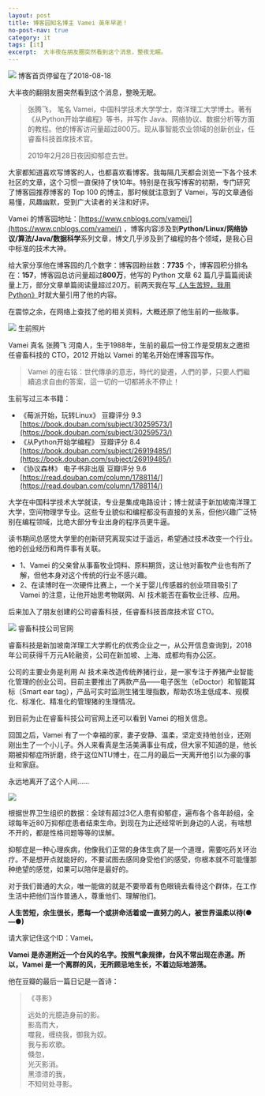 ```yaml
---
layout: post
title: 博客园知名博主 Vamei 英年早逝！
no-post-nav: true
category: it
tags: [it]
excerpt:  大半夜在朋友圈突然看到这个消息，整夜无眠。
---
```


![](http://favorites.ren/assets/images/2019/life/Vamei4.png)
博客首页停留在了2018-08-18

大半夜的翻朋友圈突然看到这个消息，整晚无眠。

> 张腾飞， 笔名 Vamei，中国科学技术大学学士，南洋理工大学博士。著有《从Python开始学编程》等书，并写作 Java、网络协议、数据分析等方面的教程。他的博客访问量超过800万。现从事智能农业领域的创新创业，任睿畜科技首席技术官。
> 
> 2019年2月28日夜因抑郁症去世。

大家都知道喜欢写博客的人，也都喜欢看博客。我每隔几天都会浏览一下各个技术社区的文章，这个习惯一直保持了快10年。特别是在我写博客的初期，专门研究了博客园推荐博客的 Top 100 的博主，那时候就注意到了  Vamei，写的文章通俗易懂，风趣幽默，受到广大读者的关注和好评。

Vamei 的博客园地址：[https://www.cnblogs.com/vamei/](https://www.cnblogs.com/vamei/) ，博客内容涉及到**Python/Linux/网络协议/算法/Java/数据科学**系列文章，博文几乎涉及到了编程的各个领域，是我心目中标准的技术大神。

给大家分享他在博客园的几个数字：博客园粉丝数：**7735** 个，博客园积分排名在：**157**，博客园总访问量超过**800万**，他写的 Python 文章 62 篇几乎篇篇阅读量上万，部分文章单篇阅读量超过20万。前两天我在写[《人生苦短，我用 Python》](http://www.ityouknow.com/python/2019/02/21/python-history.html)时就大量引用了他的内容。

在震惊之余，在网络上查找了他的相关资料，大概还原了他生前的一些故事。

![](http://favorites.ren/assets/images/2019/life/Vamei1.png)
生前照片

Vamei 真名 张腾飞 河南人，生于1988年，生前的最后一份工作是受朋友之邀担任睿畜科技的 CTO，2012 开始以 Vamei 的笔名开始在博客园写作。

> Vamei 的座右铭：世代傳承的意志，時代的變遷，人們的夢，只要人們繼續追求自由的答案，這一切的一切都將永不停止！ 

生前写过三本书籍：

- 《莓派开始，玩转Linux》 豆瓣评分 9.3  [https://book.douban.com/subject/30259573/](https://book.douban.com/subject/30259573/)
- 《从Python开始学编程》  豆瓣评分 8.4  [https://book.douban.com/subject/26919485/](https://book.douban.com/subject/26919485/)
- 《协议森林》 电子书非出版 豆瓣评分 9.6 [https://read.douban.com/column/1788114/](https://read.douban.com/column/1788114/)  

大学在中国科学技术大学就读，专业是集成电路设计；博士就读于新加坡南洋理工大学，空间物理学专业。这些专业貌似和编程都没有直接的关系，但他兴趣广泛特别在编程领域，比绝大部分专业出身的程序员更牛逼。

读书期间总感觉大学里的创新研究离现实过于遥远，希望通过技术改变一个行业。他的创业经历和两件事有关联。

- 1、Vamei 的父亲曾从事畜牧业饲料、原料期货，这让他对畜牧产业也有所了解，但他本身对这个传统的行业不感兴趣。
- 2、在读博时在一次硬件比赛上，一个关于婴儿传感器的创业项目吸引了 Vamei 的注意，让他开始思考物联网、AI 技术能否在畜牧业迁移、应用。

后来加入了朋友创建的公司睿畜科技，任睿畜科技首席技术官 CTO。


![](http://favorites.ren/assets/images/2019/life/Vamei2.png)
睿畜科技公司官网

睿畜科技是新加坡南洋理工大学孵化的优秀企业之一，从公开信息查询到，2018年公司获得千万元A轮融资，公司在新加坡、上海、成都均有办公区。

公司的主要业务是利用 AI 技术来改造传统养猪行业，是一家专注于养猪产业智能化管理的创业公司。目前主要推出了两款产品——电子医生（eDoctor）和智能耳标（Smart ear tag），产品可实时监测生猪生理指数，帮助农场主低成本、规模化、标准化、精准化的管理猪的生理情况。

到目前为止在睿畜科技公司官网上还可以看到 Vamei  的相关信息。

回国之后，Vamei 有了一个幸福的家，妻子安静、温柔，坚定支持他创业，还刚刚出生了一个小儿子。外人来看真是生活美满事业有成，但大家不知道的是，他长期被抑郁症所折磨，终于这位NTU博士，在二月的最后一天离开他引以为豪的事业和家庭。

永远地离开了这个人间……

![](http://favorites.ren/assets/images/2019/life/Vamei3.png)

根据世界卫生组织的数据：全球有超过3亿人患有抑郁症，遍布各个各年龄组，全球每年近80万抑郁症患者结束生命。到现在为止还经常听到身边的人说，有啥想不开的，都是性格问题等等的误解。

抑郁症是一种心理疾病，他像我们正常的身体生病了是一个道理，需要吃药关环治疗。不是想开点就能好的，不要试图去感同身受他们的感受，你根本就不可能懂那种绝望的感觉，如果可以陪伴是最好的。

对于我们普通的大众，唯一能做的就是不要带着有色眼镜去看待这个群体，在工作生活中把他们当作普通人，尊重他们、理解他们。

**人生苦短，余生很长，愿每一个或拼命活着或一直努力的人，被世界温柔以待(●—●)**

请大家记住这个ID：Vamei。

**Vamei 是赤道附近一个台风的名字。按照气象规律，台风不常出现在赤道。所以，Vamei 是一个离群的风，无所顾忌地生长，不着边际地游荡。**


他在豆瓣的最后一篇日记是一首诗：

> 《寻影》
> 
> 远处的光臆造身前的影。  
> 影高而大，  
> 噬我，缠绕我，御我为奴。  
> 我与影欢歌。  
> 倏忽，  
> 光灭影消。  
> 黑漆漆的我，  
> 不知何处寻影。  